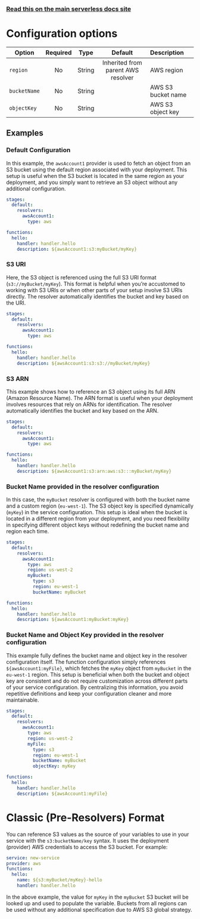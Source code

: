 <!--
title: Serverless Framework - Variables - S3 Objects
description: How to reference AWS S3 Objects
short_title: Serverless Variables - S3 Objects
keywords: ['Serverless Framework', 'S3', 'AWS', 'Variables']
-->

<!-- DOCS-SITE-LINK:START automatically generated  -->

### [Read this on the main serverless docs site](https://www.serverless.com/framework/docs/guides/variables/s3)

<!-- DOCS-SITE-LINK:END -->

# Configuration options

| Option       | Required |  Type  |              Default               | Description        |
| ------------ | :------: | :----: | :--------------------------------: | :----------------- |
| `region`     |    No    | String | Inherited from parent AWS resolver | AWS region         |
| `bucketName` |    No    | String |                                    | AWS S3 bucket name |
| `objectKey`  |    No    | String |                                    | AWS S3 object key  |

## Examples

### Default Configuration

In this example, the `awsAccount1` provider is used to fetch an object from an S3 bucket using the default region associated with your deployment.
This setup is useful when the S3 bucket is located in the same region as your deployment, and you simply want to retrieve an S3 object without any additional configuration.

```yaml
stages:
  default:
    resolvers:
      awsAccount1:
        type: aws

functions:
  hello:
    handler: handler.hello
    description: ${awsAccount1:s3:myBucket/myKey}
```

### S3 URI

Here, the S3 object is referenced using the full S3 URI format (`s3://myBucket/myKey`).
This format is helpful when you’re accustomed to working with S3 URIs or when other parts of your setup involve S3 URIs directly.
The resolver automatically identifies the bucket and key based on the URI.

```yaml
stages:
  default:
    resolvers:
      awsAccount1:
        type: aws

functions:
  hello:
    handler: handler.hello
    description: ${awsAccount1:s3:s3://myBucket/myKey}
```

### S3 ARN

This example shows how to reference an S3 object using its full ARN (Amazon Resource Name).
The ARN format is useful when your deployment involves resources that rely on ARNs for identification.
The resolver automatically identifies the bucket and key based on the ARN.

```yaml
stages:
  default:
    resolvers:
      awsAccount1:
        type: aws

functions:
  hello:
    handler: handler.hello
    description: ${awsAccount1:s3:arn:aws:s3:::myBucket/myKey}
```

### Bucket Name provided in the resolver configuration

In this case, the `myBucket` resolver is configured with both the bucket name and a custom region (`eu-west-1`).
The S3 object key is specified dynamically (`myKey`) in the service configuration.
This setup is ideal when the bucket is located in a different region from your deployment,
and you need flexibility in specifying different object keys without redefining the bucket name and region each time.

```yaml
stages:
  default:
    resolvers:
      awsAccount1:
        type: aws
        region: us-west-2
        myBucket:
          type: s3
          region: eu-west-1
          bucketName: myBucket

functions:
  hello:
    handler: handler.hello
    description: ${awsAccount1:myBucket:myKey}
```

### Bucket Name and Object Key provided in the resolver configuration

This example fully defines the bucket name and object key in the resolver configuration itself.
The function configuration simply references `${awsAccount1:myFile}`,
which fetches the `myKey` object from `myBucket` in the `eu-west-1` region.
This setup is beneficial when both the bucket and object key are consistent and do not require customization across different parts of your service configuration.
By centralizing this information, you avoid repetitive definitions and keep your configuration cleaner and more maintainable.

```yaml
stages:
  default:
    resolvers:
      awsAccount1:
        type: aws
        region: us-west-2
        myFile:
          type: s3
          region: eu-west-1
          bucketName: myBucket
          objectKey: myKey

functions:
  hello:
    handler: handler.hello
    description: ${awsAccount1:myFile}
```

# Classic (Pre-Resolvers) Format

You can reference S3 values as the source of your variables to use in your service with the `s3:bucketName/key` syntax.
It uses the deployment (provider) AWS credentials to access the S3 bucket.
For example:

```yml
service: new-service
provider: aws
functions:
  hello:
    name: ${s3:myBucket/myKey}-hello
    handler: handler.hello
```

In the above example, the value for `myKey` in the `myBucket` S3 bucket will be looked up and used to populate the variable.
Buckets from all regions can be used without any additional specification due to AWS S3 global strategy.
